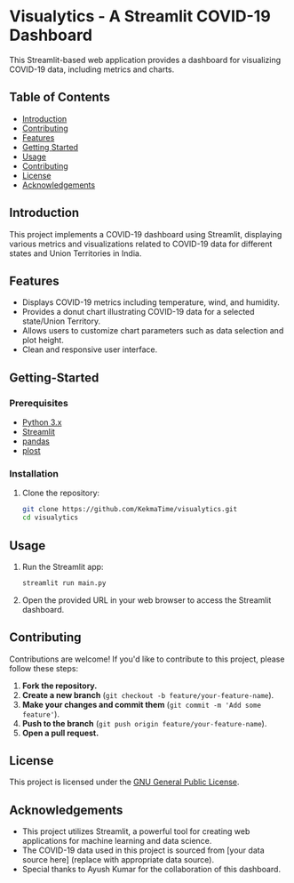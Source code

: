 # Visualytics - A Streamlit COVID-19 Dashboard

This Streamlit-based web application provides a dashboard for visualizing COVID-19 data, including metrics and charts.

## Table of Contents

- [Introduction](#introduction)
- [Contributing](#contributing)
- [Features](#features)
- [Getting Started](#getting-started)
- [Usage](#usage)
- [Contributing](#contributing)
- [License](#license)
- [Acknowledgements](#acknowledgements)

## Introduction

This project implements a COVID-19 dashboard using Streamlit, displaying various metrics and visualizations related to COVID-19 data for different states and Union Territories in India.

## Features

- Displays COVID-19 metrics including temperature, wind, and humidity.
- Provides a donut chart illustrating COVID-19 data for a selected state/Union Territory.
- Allows users to customize chart parameters such as data selection and plot height.
- Clean and responsive user interface.

## Getting-Started

### Prerequisites

- [Python 3.x](https://www.python.org/doc/)
- [Streamlit](https://docs.streamlit.io/)
- [pandas](https://pandas.pydata.org/docs/)
- [plost](https://github.com/tvst/plost)

### Installation

1. Clone the repository:

   ```bash
   git clone https://github.com/KekmaTime/visualytics.git
   cd visualytics

## Usage

1. Run the Streamlit app:

    ```bash
    streamlit run main.py
    ```

2. Open the provided URL in your web browser to access the Streamlit dashboard.

## Contributing

Contributions are welcome! If you'd like to contribute to this project, please follow these steps:

1. **Fork the repository.**
2. **Create a new branch** (`git checkout -b feature/your-feature-name`).
3. **Make your changes and commit them** (`git commit -m 'Add some feature'`).
4. **Push to the branch** (`git push origin feature/your-feature-name`).
5. **Open a pull request.**

## License

This project is licensed under the [GNU General Public License](https://github.com/KekmaTime/visualytics/blob/main/LICENSE).

## Acknowledgements

- This project utilizes Streamlit, a powerful tool for creating web applications for machine learning and data science.
- The COVID-19 data used in this project is sourced from [your data source here] (replace with appropriate data source).
- Special thanks to Ayush Kumar for the collaboration of this dashboard.
